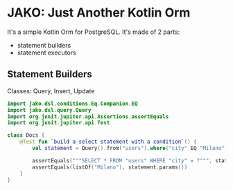 # JAKO: Just Another Kotlin Orm
It's a simple Kotlin Orm for PostgreSQL.
It's made of 2 parts:
- statement builders
- statement executors


## Statement Builders
Classes: Query, Insert, Update

```kotlin
import jako.dsl.conditions.Eq.Companion.EQ
import jako.dsl.query.Query
import org.junit.jupiter.api.Assertions.assertEquals
import org.junit.jupiter.api.Test

class Docs {
    @Test fun `build a select statement with a condition`() {
        val statement = Query().from("users").where("city" EQ "Milano")

        assertEquals("""SELECT * FROM "users" WHERE "city" = ?""", statement.toString())
        assertEquals(listOf("Milano"), statement.params())
    }
}
```